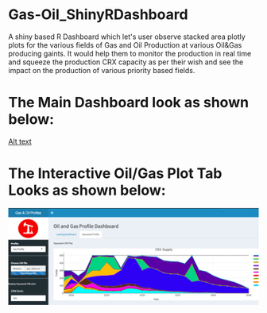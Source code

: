 # Gas-Oil_ShinyRDashboard
A shiny based R Dashboard which let's user observe stacked area plotly plots for the various fields of Gas and Oil Production at various Oil&amp;Gas producing gaints. It would help them to monitor the production in real time and squeeze the production CRX capacity as per their wish and see the impact on the production of various priority based fields.

# The Main Dashboard look as shown below:

[Alt text](main_screen.jpg?raw=true "The Main Dashboard:")

# The Interactive Oil/Gas Plot Tab Looks as shown below:

![Alt text](result.jpg?raw=true "The Interactive Oil/Gas Plot Tab")
